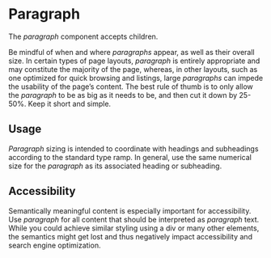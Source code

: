 # Paragraph

The *paragraph* component accepts children.

Be mindful of when and where *paragraphs* appear, as well as their overall size. In certain types of page layouts, *paragraph* is entirely appropriate and may constitute the majority of the page, whereas, in other layouts, such as one optimized for quick browsing and listings, large *paragraphs* can impede the usability of the page’s content. The best rule of thumb is to only allow the *paragraph* to be as big as it needs to be, and then cut it down by 25-50%. Keep it short and simple.

## Usage

*Paragraph* sizing is intended to coordinate with headings and subheadings according to the standard type ramp. In general, use the same numerical size for the *paragraph* as its associated heading or subheading.

## Accessibility

Semantically meaningful content is especially important for accessibility. Use *paragraph* for all content that should be interpreted as *paragraph* text. While you could achieve similar styling using a div or many other elements, the semantics might get lost and thus negatively impact accessibility and search engine optimization.